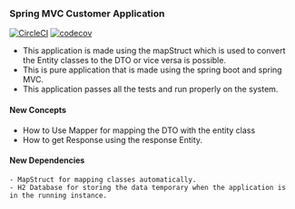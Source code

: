 ### Spring MVC Customer Application
[![CircleCI](https://dl.circleci.com/status-badge/img/gh/mananaggarwal2001/MVC-Mapper-Introduction/tree/master.svg?style=svg)](https://dl.circleci.com/status-badge/redirect/gh/mananaggarwal2001/MVC-Mapper-Introduction/tree/master)
[![codecov](https://codecov.io/gh/mananaggarwal2001/MVC-Mapper-Introduction/graph/badge.svg?token=OY7XCCY8LN)](https://codecov.io/gh/mananaggarwal2001/MVC-Mapper-Introduction)
- This application is made using the mapStruct which is used to convert the Entity classes to the DTO or vice versa is possible.
- This is pure application that is made using the spring boot and spring MVC.
- This application passes all the tests and run properly on the system.
#### New Concepts
- How to Use Mapper for mapping the DTO with the entity class
- How to get Response using the response Entity.
#### New Dependencies
```angular2html
- MapStruct for mapping classes automatically.
- H2 Database for storing the data temporary when the application is in the running instance.
```